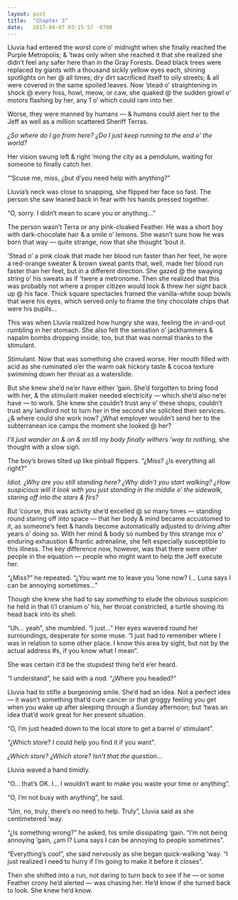 ```yaml
---
layout: post
title:  "Chapter 3"
date:   2017-04-07 03:15:57 -0700
---
```

<p>Lluvia had entered the worst core o&rsquo; midnight when she finally reached the Purple Metropolis; &amp; ‘twas only when she reached it that she realized she didn’t feel any safer here than in the Gray Forests. Dead black trees were replaced by giants with a thousand sickly yellow eyes each, shining spotlights on her @ all times; dry dirt sacrificed itself to oily streets; &amp; all were covered in the same spoiled leaves. Now &rsquo;stead o&rsquo; straightening in shock @ every hiss, howl, meow, or caw, she quaked @ the sudden growl o&rsquo; motors flashing by her, any 1 o&rsquo; which could ram into her.</p> <p>Worse, they were manned by humans — &amp; humans could alert her to the Jeff as well as a million scattered Sheriff Terras.</p> <p><i>¿So where do I go from here?</i> <i>¿Do I just keep running to the end o&rsquo; the world?</i></p> <p>Her vision swung left &amp; right &rsquo;mong the city as a pendulum, waiting for someone to finally catch her.</p> <p>“&rsquo;Scuse me, miss, ¿but d&rsquo;you need help with anything?”</p> <p>Lluvia&rsquo;s neck was close to snapping, she flipped her face so fast. The person she saw leaned back in fear with his hands pressed together.</p> <p>“O, sorry. I didn&rsquo;t mean to scare you or anything&hellip;”</p> <p>The person wasn&rsquo;t Terra or any pink-cloaked Feather. He was a short boy with dark-chocolate hair &amp; a smile o&rsquo; lemons. She wasn’t sure how he was born that way — quite strange, now that she thought &rsquo;bout it.</p> <p>&rsquo;Stead o&rsquo; a pink cloak that made her blood run faster than her feet, he wore a red-orange sweater &amp; brown sweat pants that, well, made her blood run faster than her feet, but in a different direction. She gazed @ the swaying string o&rsquo; his sweats as if &rsquo;twere a metronome. Then she realized that this was probably not where a proper citizen would look &amp; threw her sight back up @ his face. Thick square spectacles framed the vanilla-white soup bowls that were his eyes, which served only to frame the tiny chocolate chips that were his pupils…</p> <p>This was when Lluvia realized how hungry she was, feeling the in-and-out rumbling in her stomach. She also felt the sensation o&rsquo; jackhammers &amp; napalm bombs dropping inside, too, but that was normal thanks to the stimulant.</p> <p>Stimulant. Now that was something she craved worse. Her mouth filled with acid as she ruminated o&rsquo;er the warm oak hickory taste &amp; cocoa texture swimming down her throat as a waterslide.</p> <p>But she knew she’d ne&rsquo;er have either &rsquo;gain. She’d forgotten to bring food with her, &amp; the stimulant maker needed electricity — which she’d also ne&rsquo;er have — to work. She knew she couldn’t trust any o&rsquo; these shops, couldn’t trust any landlord not to turn her in the second she solicited their services. ¿&amp; where could she work now? ¿What employer wouldn’t send her to the subterranean ice camps the moment she looked @ her?</p> <p><i>I’ll just wander on &amp; on &amp; on till my body finally withers &rsquo;way to nothing,</i> she thought with a slow sigh.</p> <p>The boy&rsquo;s brows tilted up like pinball flippers. “¿Miss? ¿Is everything all right?”</p> <p><i>Idiot. ¿Why are you still standing here? ¿Why didn’t you start walking? ¿How suspicious will it look with you just standing in the middle o&rsquo; the sidewalk, staring off into the stars &amp; firs?</i></p> <p>But &rsquo;course, this was activity she’d excelled @ so many times — standing round staring off into space — that her body &amp; mind became accustomed to it, as someone’s feet &amp; hands become automatically adjusted to driving after years o&rsquo; doing so. With her mind &amp; body so numbed by this strange mix o&rsquo; enduring exhaustion &amp; frantic adrenaline, she felt especially susceptible to this illness. The key difference now, however, was that there were other people in the equation — people who might want to help the Jeff execute her.</p> <p>“¿Miss?” he repeated. “¿You want me to leave you &rsquo;lone now? I&hellip; Luna says I can be annoying sometimes&hellip;”</p> <p>Though she knew she had to say <i>something</i> to elude the obvious suspicion he held in that li&rsquo;l cranium o&rsquo; his, her throat constricted, a turtle shoving its head back into its shell.</p> <p>“Uh… yeah”, she mumbled. “I just…” Her eyes wavered round her surroundings, desperate for some muse. “I just had to remember where I was in relation to some other place. I know this area by sight, but not by the actual address #s, if you know what I mean”.</p> <p>She was certain it’d be the stupidest thing he’d e&rsquo;er heard.</p> <p>“I understand”, he said with a nod. “¿Where you headed?”</p> <p>Lluvia had to stifle a burgeoning smile. She’d had an idea. Not a perfect idea — it wasn’t something that&rsquo;d cure cancer or that groggy feeling you get when you wake up after sleeping through a Sunday afternoon; but ‘twas an idea that’d work great for her present situation.</p> <p>“O, I’m just headed down to the local store to get a barrel o&rsquo; stimulant”.</p> <p>“¿Which store? I could help you find it if you want”.</p> <p><i>¿Which store? ¿Which store? Isn’t that the question…</i></p> <p>Lluvia waved a hand timidly.</p> <p>“O… that’s OK. I&hellip; I wouldn&rsquo;t want to make you waste your time or anything”.</p> <p>“O, I&rsquo;m not busy with anything”, he said.</p> <p>“Um, no, truly, there’s no need to help. Truly”, Lluvia said as she centimetered &rsquo;way.</p> <p>“¿Is something wrong?” he asked, his smile dissipating &rsquo;gain. “I&rsquo;m not being annoying &rsquo;gain, ¿am I? Luna says I can be annoying to people sometimes”.</p> <p>“Everything’s cool”, she said nervously as she began quick-walking &rsquo;way. “I just realized I need to hurry if I’m going to make it before it closes”.</p> <p>Then she shifted into a run, not daring to turn back to see if he — or some Feather crony he’d alerted — was chasing her. He’d know if she turned back to look. She knew he’d know.</p>